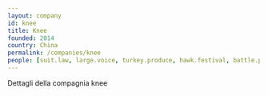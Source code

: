 ```yaml
---
layout: company
id: knee
title: Knee
founded: 2014
country: China
permalink: /companies/knee
people: [suit.law, large.voice, turkey.produce, hawk.festival, battle.pattern, judge.purpose, host.badge, badge.scheme]
---
```


Dettagli della compagnia knee